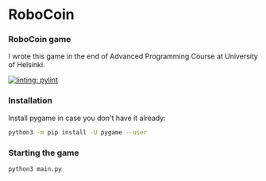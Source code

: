 # RoboCoin

### RoboCoin game
I wrote this game in the end of Advanced Programming Course at University of Helsinki.

[![linting: pylint](https://img.shields.io/badge/linting-pylint-yellowgreen)](https://github.com/pylint-dev/pylint)

### Installation
Install pygame in case you don't have it already:
```bash
python3 -m pip install -U pygame --user
```

### Starting the game
```bash
python3 main.py
```
